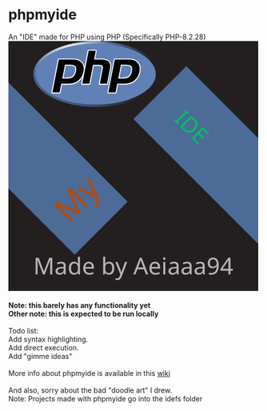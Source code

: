 # phpmyide
An "IDE" made for PHP using PHP (Specifically PHP-8.2.28)
<br>
![Favicon for phpmyide showing a stylised blue and white icon resembling a code editor window, set against a plain background, conveying a modern and minimalistic design](./local/res/favicon.ico)
<br>
<br>
<strong>Note: this barely has any functionality yet</strong>
<br>
<strong>Other note: this is expected to be run locally</strong>
<br>
<br>
Todo list:<br>
Add syntax highlighting.<br>
Add direct execution.<br>
Add "gimme ideas"<br>
<br>
More info about phpmyide is available in this [wiki](https://github.com/as-a-person/phpmyide/wiki)
<br>
<br>
And also, sorry about the bad "doodle art" I drew.
<br>
Note: Projects made with phpmyide go into the idefs folder
